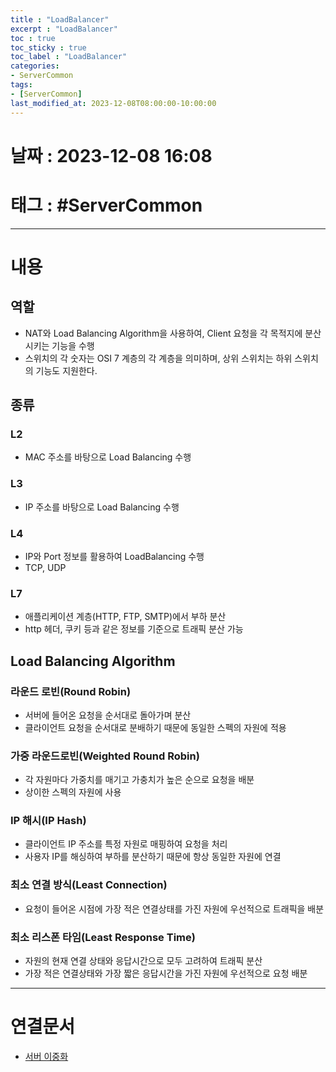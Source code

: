 ```yaml
---
title : "LoadBalancer"
excerpt : "LoadBalancer"
toc : true
toc_sticky : true
toc_label : "LoadBalancer"
categories:
- ServerCommon
tags:
- [ServerCommon]
last_modified_at: 2023-12-08T08:00:00-10:00:00
---
```


# 날짜 : 2023-12-08 16:08

# 태그 : #ServerCommon 
---

# 내용

## 역할
- NAT와 Load Balancing Algorithm을 사용하여, Client 요청을 각 목적지에 분산시키는 기능을 수행
- 스위치의 각 숫자는 OSI 7 계층의 각 계층을 의미하며, 상위 스위치는 하위 스위치의 기능도 지원한다.

## 종류

### L2
- MAC 주소를 바탕으로 Load Balancing 수행

### L3
- IP 주소를 바탕으로 Load Balancing 수행

### L4
- IP와 Port 정보를 활용하여 LoadBalancing 수행
- TCP, UDP

### L7
- 애플리케이션 계층(HTTP, FTP, SMTP)에서 부하 분산
- http 헤더, 쿠키 등과 같은 정보를 기준으로 트래픽 분산 가능

## Load Balancing Algorithm

### 라운드 로빈(Round Robin)
- 서버에 들어온 요청을 순서대로 돌아가며 분산
- 클라이언트 요청을 순서대로 분배하기 때문에 동일한 스펙의 자원에 적용

### 가중 라운드로빈(Weighted Round Robin)
- 각 자원마다 가중치를 매기고 가충치가 높은 순으로 요청을 배분
- 상이한 스펙의 자원에 사용

### IP 해시(IP Hash)
- 클라이언트 IP 주소를 특정 자원로 매핑하여 요청을 처리
- 사용자 IP를 해싱하여 부하를 분산하기 때문에 항상 동일한 자원에 연결

### 최소 연결 방식(Least Connection)
- 요청이 들어온 시점에 가장 적은 연결상태를 가진 자원에 우선적으로 트래픽을 배분

### 최소 리스폰 타임(Least Response Time)
- 자원의 현재 연결 상태와 응답시간으로 모두 고려하여 트래픽 분산
- 가장 적은 연결상태와 가장 짧은 응답시간을 가진 자원에 우선적으로 요청 배분

---

# 연결문서
- [서버 이중화](../../servercommon/ServerCommon-서버-이중화)